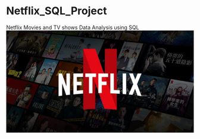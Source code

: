 # Netflix_SQL_Project
Netflix Movies and TV shows Data Analysis using SQL
![Netflix logo](Img(Netflix).jpg)
